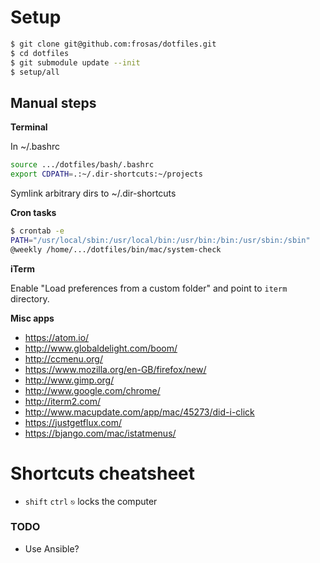 # Setup

```bash
$ git clone git@github.com:frosas/dotfiles.git
$ cd dotfiles
$ git submodule update --init
$ setup/all
```

## Manual steps

**Terminal**

In ~/.bashrc

```bash
source .../dotfiles/bash/.bashrc
export CDPATH=.:~/.dir-shortcuts:~/projects
```

Symlink arbitrary dirs to ~/.dir-shortcuts

**Cron tasks**

```bash
$ crontab -e
PATH="/usr/local/sbin:/usr/local/bin:/usr/bin:/bin:/usr/sbin:/sbin"
@weekly /home/.../dotfiles/bin/mac/system-check
```

**iTerm**

Enable "Load preferences from a custom folder" and point to `iterm` directory.
 
**Misc apps**

- https://atom.io/
- http://www.globaldelight.com/boom/
- http://ccmenu.org/
- https://www.mozilla.org/en-GB/firefox/new/
- http://www.gimp.org/
- http://www.google.com/chrome/
- http://iterm2.com/
- http://www.macupdate.com/app/mac/45273/did-i-click
- https://justgetflux.com/
- https://bjango.com/mac/istatmenus/

# Shortcuts cheatsheet

- `shift` `ctrl` `⎋` locks the computer

### TODO

- Use Ansible?

